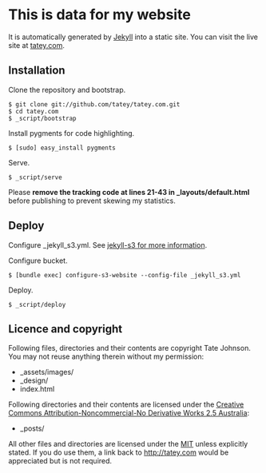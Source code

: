 # This is data for my website

It is automatically generated by [Jekyll](http://github.com/mojombo/jekyll) into a static site. You can visit the live site at [tatey.com](http://tatey.com).

## Installation

Clone the repository and bootstrap.

    $ git clone git://github.com/tatey/tatey.com.git
    $ cd tatey.com
    $ _script/bootstrap

Install pygments for code highlighting.

    $ [sudo] easy_install pygments

Serve.

    $ _script/serve

Please **remove the tracking code at lines 21-43 in _layouts/default.html** before publishing to prevent skewing my statistics.

## Deploy

Configure _jekyll_s3.yml. See [jekyll-s3 for more information](https://github.com/laurilehmijoki/jekyll-s3).

Configure bucket.

    $ [bundle exec] configure-s3-website --config-file _jekyll_s3.yml

Deploy.

    $ _script/deploy

## Licence and copyright

Following files, directories and their contents are copyright Tate Johnson. You may not reuse anything therein without my permission:

* _assets/images/
* _design/
* index.html

Following directories and their contents are licensed under the [Creative Commons Attribution-Noncommercial-No Derivative Works 2.5 Australia](http://creativecommons.org/licenses/by-nc-nd/2.5/au/):

* _posts/

All other files and directories are licensed under the [MIT](http://www.opensource.org/licenses/mit-license.php) unless explicitly stated. If you do use them, a link back to http://tatey.com would be appreciated but is not required.
